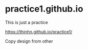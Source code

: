 # practice1.github.io
This is just a practice

https://thinhn.github.io/practice1/

Copy design from other
